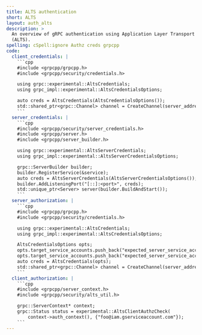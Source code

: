 ```yaml
---
title: ALTS authentication
short: ALTS
layout: auth_alts
description: >
  An overview of gRPC authentication using Application Layer Transport Security
  (ALTS).
spelling: cSpell:ignore Authz creds grpcpp
code:
  client_credentials: |
    ```cpp
    #include <grpcpp/grpcpp.h>
    #include <grpcpp/security/credentials.h>

    using grpc::experimental::AltsCredentials;
    using grpc_impl::experimental::AltsCredentialsOptions;

    auto creds = AltsCredentials(AltsCredentialsOptions());
    std::shared_ptr<grpc::Channel> channel = CreateChannel(server_address, creds);
    ```
  server_credentials: |
    ```cpp
    #include <grpcpp/security/server_credentials.h>
    #include <grpcpp/server.h>
    #include <grpcpp/server_builder.h>

    using grpc::experimental::AltsServerCredentials;
    using grpc_impl::experimental::AltsServerCredentialsOptions;

    grpc::ServerBuilder builder;
    builder.RegisterService(&service);
    auto creds = AltsServerCredentials(AltsServerCredentialsOptions());
    builder.AddListeningPort("[::]:<port>", creds);
    std::unique_ptr<Server> server(builder.BuildAndStart());
    ```
  server_authorization: |
    ```cpp
    #include <grpcpp/grpcpp.h>
    #include <grpcpp/security/credentials.h>

    using grpc::experimental::AltsCredentials;
    using grpc_impl::experimental::AltsCredentialsOptions;

    AltsCredentialsOptions opts;
    opts.target_service_accounts.push_back("expected_server_service_account1");
    opts.target_service_accounts.push_back("expected_server_service_account2");
    auto creds = AltsCredentials(opts);
    std::shared_ptr<grpc::Channel> channel = CreateChannel(server_address, creds);
    ```
  client_authorization: |
    ```cpp
    #include <grpcpp/server_context.h>
    #include <grpcpp/security/alts_util.h>

    grpc::ServerContext* context;
    grpc::Status status = experimental::AltsClientAuthzCheck(
        context->auth_context(), {"foo@iam.gserviceaccount.com"});
    ```
---
```

